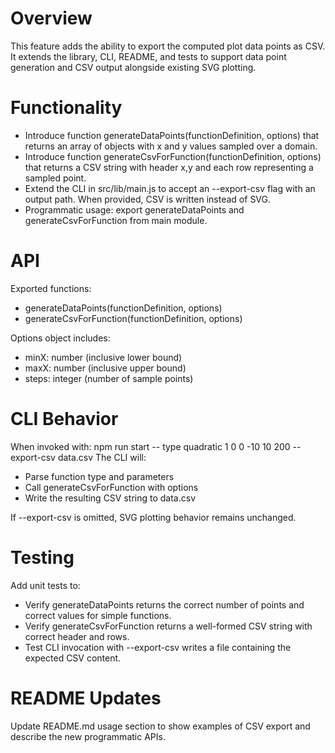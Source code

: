 # Overview

This feature adds the ability to export the computed plot data points as CSV. It extends the library, CLI, README, and tests to support data point generation and CSV output alongside existing SVG plotting.

# Functionality

- Introduce function generateDataPoints(functionDefinition, options) that returns an array of objects with x and y values sampled over a domain.
- Introduce function generateCsvForFunction(functionDefinition, options) that returns a CSV string with header x,y and each row representing a sampled point.
- Extend the CLI in src/lib/main.js to accept an --export-csv flag with an output path. When provided, CSV is written instead of SVG.
- Programmatic usage: export generateDataPoints and generateCsvForFunction from main module.

# API

Exported functions:
- generateDataPoints(functionDefinition, options)
- generateCsvForFunction(functionDefinition, options)

Options object includes:
- minX: number (inclusive lower bound)
- maxX: number (inclusive upper bound)
- steps: integer (number of sample points)

# CLI Behavior

When invoked with:
 npm run start -- type quadratic 1 0 0 -10 10 200 --export-csv data.csv
The CLI will:
- Parse function type and parameters
- Call generateCsvForFunction with options
- Write the resulting CSV string to data.csv

If --export-csv is omitted, SVG plotting behavior remains unchanged.

# Testing

Add unit tests to:
- Verify generateDataPoints returns the correct number of points and correct values for simple functions.
- Verify generateCsvForFunction returns a well-formed CSV string with correct header and rows.
- Test CLI invocation with --export-csv writes a file containing the expected CSV content.

# README Updates

Update README.md usage section to show examples of CSV export and describe the new programmatic APIs.
